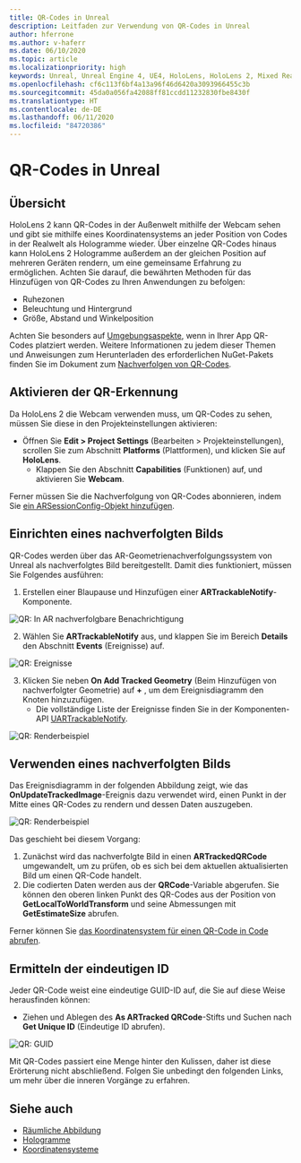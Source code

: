 ```yaml
---
title: QR-Codes in Unreal
description: Leitfaden zur Verwendung von QR-Codes in Unreal
author: hferrone
ms.author: v-haferr
ms.date: 06/10/2020
ms.topic: article
ms.localizationpriority: high
keywords: Unreal, Unreal Engine 4, UE4, HoloLens, HoloLens 2, Mixed Reality, Entwicklung, Features, Dokumentation, Leitfäden, Hologramme, QR-Codes
ms.openlocfilehash: cf6c113f6bf4a13a96f46d6420a3093966455c3b
ms.sourcegitcommit: 45da0a056fa42088ff81ccdd11232830fbe8430f
ms.translationtype: HT
ms.contentlocale: de-DE
ms.lasthandoff: 06/11/2020
ms.locfileid: "84720386"
---
```

# <a name="qr-codes-in-unreal"></a>QR-Codes in Unreal

## <a name="overview"></a>Übersicht

HoloLens 2 kann QR-Codes in der Außenwelt mithilfe der Webcam sehen und gibt sie mithilfe eines Koordinatensystems an jeder Position von Codes in der Realwelt als Hologramme wieder.  Über einzelne QR-Codes hinaus kann HoloLens 2 Hologramme außerdem an der gleichen Position auf mehreren Geräten rendern, um eine gemeinsame Erfahrung zu ermöglichen. Achten Sie darauf, die bewährten Methoden für das Hinzufügen von QR-Codes zu Ihren Anwendungen zu befolgen:

- Ruhezonen
- Beleuchtung und Hintergrund
- Größe, Abstand und Winkelposition

Achten Sie besonders auf [Umgebungsaspekte](environment-considerations-for-hololens.md), wenn in Ihrer App QR-Codes platziert werden. Weitere Informationen zu jedem dieser Themen und Anweisungen zum Herunterladen des erforderlichen NuGet-Pakets finden Sie im Dokument zum [Nachverfolgen von QR-Codes](qr-code-tracking.md). 

## <a name="enabling-qr-detection"></a>Aktivieren der QR-Erkennung
Da HoloLens 2 die Webcam verwenden muss, um QR-Codes zu sehen, müssen Sie diese in den Projekteinstellungen aktivieren:
- Öffnen Sie **Edit > Project Settings** (Bearbeiten > Projekteinstellungen), scrollen Sie zum Abschnitt **Platforms** (Plattformen), und klicken Sie auf **HoloLens**.
    + Klappen Sie den Abschnitt **Capabilities** (Funktionen) auf, und aktivieren Sie **Webcam**.  

Ferner müssen Sie die Nachverfolgung von QR-Codes abonnieren, indem Sie [ein ARSessionConfig-Objekt hinzufügen](https://docs.microsoft.com/windows/mixed-reality/unreal-uxt-ch3#adding-the-session-asset).

## <a name="setting-up-a-tracked-image"></a>Einrichten eines nachverfolgten Bilds

QR-Codes werden über das AR-Geometrienachverfolgungssystem von Unreal als nachverfolgtes Bild bereitgestellt. Damit dies funktioniert, müssen Sie Folgendes ausführen:
1. Erstellen einer Blaupause und Hinzufügen einer **ARTrackableNotify**-Komponente.

![QR: In AR nachverfolgbare Benachrichtigung](images/unreal-spatialmapping-artrackablenotify.PNG)

2. Wählen Sie **ARTrackableNotify** aus, und klappen Sie im Bereich **Details** den Abschnitt **Events** (Ereignisse) auf. 

![QR: Ereignisse](images/unreal-spatialmapping-events.PNG)

3. Klicken Sie neben **On Add Tracked Geometry** (Beim Hinzufügen von nachverfolgter Geometrie) auf **+** , um dem Ereignisdiagramm den Knoten hinzuzufügen.
    - Die vollständige Liste der Ereignisse finden Sie in der Komponenten-API [UARTrackableNotify](https://docs.unrealengine.com/API/Runtime/AugmentedReality/UARTrackableNotifyComponent/index.html). 

![QR: Renderbeispiel](images/unreal-qr-codes-tracked-geometry.png)

## <a name="using-a-tracked-image"></a>Verwenden eines nachverfolgten Bilds
Das Ereignisdiagramm in der folgenden Abbildung zeigt, wie das **OnUpdateTrackedImage**-Ereignis dazu verwendet wird, einen Punkt in der Mitte eines QR-Codes zu rendern und dessen Daten auszugeben. 

![QR: Renderbeispiel](images/unreal-qr-render.PNG)

Das geschieht bei diesem Vorgang:
1. Zunächst wird das nachverfolgte Bild in einen **ARTrackedQRCode** umgewandelt, um zu prüfen, ob es sich bei dem aktuellen aktualisierten Bild um einen QR-Code handelt.  
2. Die codierten Daten werden aus der **QRCode**-Variable abgerufen. Sie können den oberen linken Punkt des QR-Codes aus der Position von **GetLocalToWorldTransform** und seine Abmessungen mit **GetEstimateSize** abrufen. 

Ferner können Sie [das Koordinatensystem für einen QR-Code in Code abrufen](https://docs.microsoft.com/windows/mixed-reality/qr-code-tracking#getting-the-coordinate-system-for-a-qr-code).

## <a name="finding-the-unique-id"></a>Ermitteln der eindeutigen ID
Jeder QR-Code weist eine eindeutige GUID-ID auf, die Sie auf diese Weise herausfinden können:
- Ziehen und Ablegen des **As ARTracked QRCode**-Stifts und Suchen nach **Get Unique ID** (Eindeutige ID abrufen).

![QR: GUID](images/unreal-qr-guid.PNG)

Mit QR-Codes passiert eine Menge hinter den Kulissen, daher ist diese Erörterung nicht abschließend. Folgen Sie unbedingt den folgenden Links, um mehr über die inneren Vorgänge zu erfahren.

## <a name="see-also"></a>Siehe auch
* [Räumliche Abbildung](spatial-mapping.md)
* [Hologramme](hologram.md)
* [Koordinatensysteme](coordinate-systems.md)